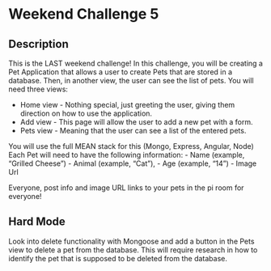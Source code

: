 Weekend Challenge 5
==================
Description
----------
This is the LAST weekend challenge!
In this challenge, you will be creating a Pet Application that allows a user to create Pets that are stored in a database. Then, in another view, the user can see the list of pets.
You will need three views:
 * Home view - Nothing special, just greeting the user, giving them direction on how to use the application.
 * Add view - This page will allow the user to add a new pet with a form. 
 * Pets view - Meaning that the user can see a list of the entered pets. 

You will use the full MEAN stack for this (Mongo, Express, Angular, Node)
Each Pet will need to have the following information: - Name (example, “Grilled Cheese”) - Animal (example, “Cat”), - Age (example, “14”) - Image Url

Everyone, post info and image URL links to your pets in the pi room for everyone!

Hard Mode
---------
Look into delete functionality with Mongoose and add a button in the Pets view to delete a pet from the database. This will require research in how to identify the pet that is supposed to be deleted from the database.
